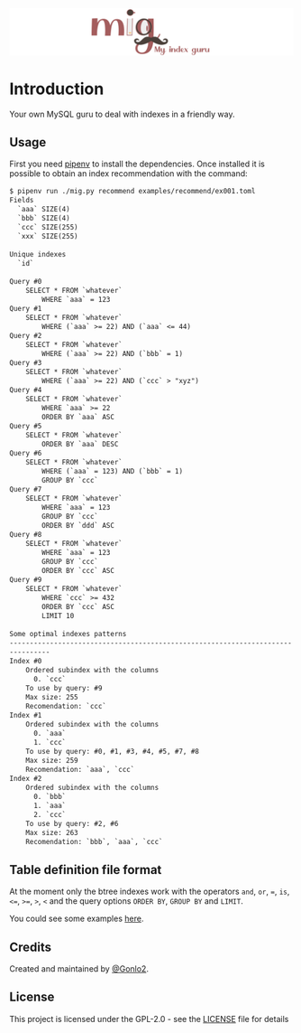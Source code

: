 ![](/assets/logo.readme.png?raw=true "my index guru logo")

# Introduction

Your own MySQL guru to deal with indexes in a friendly way.

## Usage

First you need [pipenv](https://pipenv.pypa.io/en/latest/#) to install the dependencies. Once installed it is possible to obtain an index recommendation with the command:

```shell
$ pipenv run ./mig.py recommend examples/recommend/ex001.toml 
Fields
  `aaa` SIZE(4)
  `bbb` SIZE(4)
  `ccc` SIZE(255)
  `xxx` SIZE(255)

Unique indexes
  `id`

Query #0
    SELECT * FROM `whatever`
        WHERE `aaa` = 123
Query #1
    SELECT * FROM `whatever`
        WHERE (`aaa` >= 22) AND (`aaa` <= 44)
Query #2
    SELECT * FROM `whatever`
        WHERE (`aaa` >= 22) AND (`bbb` = 1)
Query #3
    SELECT * FROM `whatever`
        WHERE (`aaa` >= 22) AND (`ccc` > "xyz")
Query #4
    SELECT * FROM `whatever`
        WHERE `aaa` >= 22
        ORDER BY `aaa` ASC
Query #5
    SELECT * FROM `whatever`
        ORDER BY `aaa` DESC
Query #6
    SELECT * FROM `whatever`
        WHERE (`aaa` = 123) AND (`bbb` = 1)
        GROUP BY `ccc`
Query #7
    SELECT * FROM `whatever`
        WHERE `aaa` = 123
        GROUP BY `ccc`
        ORDER BY `ddd` ASC
Query #8
    SELECT * FROM `whatever`
        WHERE `aaa` = 123
        GROUP BY `ccc`
        ORDER BY `ccc` ASC
Query #9
    SELECT * FROM `whatever`
        WHERE `ccc` >= 432
        ORDER BY `ccc` ASC
        LIMIT 10

Some optimal indexes patterns
--------------------------------------------------------------------------------
Index #0
    Ordered subindex with the columns
      0. `ccc`
    To use by query: #9
    Max size: 255
    Recomendation: `ccc`
Index #1
    Ordered subindex with the columns
      0. `aaa`
      1. `ccc`
    To use by query: #0, #1, #3, #4, #5, #7, #8
    Max size: 259
    Recomendation: `aaa`, `ccc`
Index #2
    Ordered subindex with the columns
      0. `bbb`
      1. `aaa`
      2. `ccc`
    To use by query: #2, #6
    Max size: 263
    Recomendation: `bbb`, `aaa`, `ccc`
```

## Table definition file format

At the moment only the btree indexes work with the operators `and`, `or`, `=`, `is`, `<=`, `>=`, `>`, `<` and the query options `ORDER BY`, `GROUP BY` and `LIMIT`.

You could see some examples [here](./examples/recommend/).

## Credits

Created and maintained by [@Gonlo2](https://github.com/Gonlo2/).

## License

This project is licensed under the GPL-2.0 - see the [LICENSE](LICENSE) file for details
